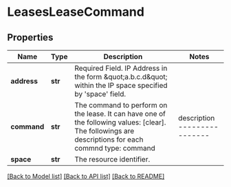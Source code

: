 # LeasesLeaseCommand

## Properties
Name | Type | Description | Notes
------------ | ------------- | ------------- | -------------
**address** | **str** | Required Field. IP Address in the form \&quot;a.b.c.d\&quot; within the IP space specified by &#39;space&#39; field. | 
**command** | **str** | The command to perform on the lease. It can have one of the following values: [clear]. The followings are descriptions for each commnd type: command          | description ---------------- | -------------------------------- clear            | Removes the lease defined by (space, address) from the DHCP server(s). This will NOT affect the client that issued the lease. | 
**space** | **str** | The resource identifier. | 

[[Back to Model list]](../README.md#documentation-for-models) [[Back to API list]](../README.md#documentation-for-api-endpoints) [[Back to README]](../README.md)


